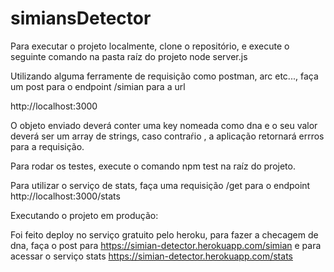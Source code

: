 # simiansDetector
Para executar o projeto localmente, clone o repositório, e execute o seguinte comando na pasta raíz do projeto
node server.js 

Utilizando alguma ferramente de requisição como postman, arc etc..., faça um post para o endpoint /simian para a url 

http://localhost:3000

O objeto enviado deverá conter uma key nomeada como dna e o seu valor deverá ser um array de strings, caso contraŕio , a aplicação retornará errros para a requisição. 

Para rodar os testes, execute o comando npm test  na raíz do projeto. 


Para utilizar o serviço de stats, faça uma requisição /get para o endpoint http://localhost:3000/stats

Executando o projeto em produção: 

Foi feito deploy no serviço gratuito pelo heroku, 
para fazer a checagem de dna, faça o post para https://simian-detector.herokuapp.com/simian e para acessar o serviço stats https://simian-detector.herokuapp.com/stats


